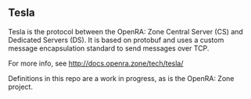## Tesla

Tesla is the protocol between the OpenRA: Zone Central Server (CS) and Dedicated Servers (DS). It is based on protobuf and uses a custom message encapsulation standard to send messages over TCP.

For more info, see http://docs.openra.zone/tech/tesla/

Definitions in this repo are a work in progress, as is the OpenRA: Zone project.

